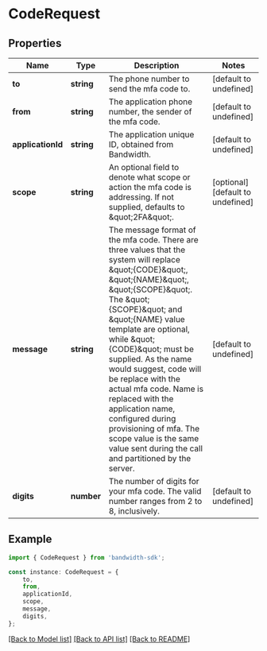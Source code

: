 # CodeRequest


## Properties

Name | Type | Description | Notes
------------ | ------------- | ------------- | -------------
**to** | **string** | The phone number to send the mfa code to. | [default to undefined]
**from** | **string** | The application phone number, the sender of the mfa code. | [default to undefined]
**applicationId** | **string** | The application unique ID, obtained from Bandwidth. | [default to undefined]
**scope** | **string** | An optional field to denote what scope or action the mfa code is addressing.  If not supplied, defaults to \&quot;2FA\&quot;. | [optional] [default to undefined]
**message** | **string** | The message format of the mfa code.  There are three values that the system will replace \&quot;{CODE}\&quot;, \&quot;{NAME}\&quot;, \&quot;{SCOPE}\&quot;.  The \&quot;{SCOPE}\&quot; and \&quot;{NAME} value template are optional, while \&quot;{CODE}\&quot; must be supplied.  As the name would suggest, code will be replace with the actual mfa code.  Name is replaced with the application name, configured during provisioning of mfa.  The scope value is the same value sent during the call and partitioned by the server. | [default to undefined]
**digits** | **number** | The number of digits for your mfa code.  The valid number ranges from 2 to 8, inclusively. | [default to undefined]

## Example

```typescript
import { CodeRequest } from 'bandwidth-sdk';

const instance: CodeRequest = {
    to,
    from,
    applicationId,
    scope,
    message,
    digits,
};
```

[[Back to Model list]](../README.md#documentation-for-models) [[Back to API list]](../README.md#documentation-for-api-endpoints) [[Back to README]](../README.md)
